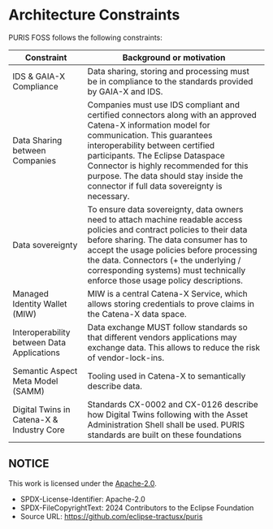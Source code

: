 # Architecture Constraints

PURIS FOSS follows the following constraints:

| Constraint                                 | Background or motivation                                                                                                                                                                                                                                                                                                                                 |
|--------------------------------------------|----------------------------------------------------------------------------------------------------------------------------------------------------------------------------------------------------------------------------------------------------------------------------------------------------------------------------------------------------------|
| IDS & GAIA-X Compliance                    | Data sharing, storing and processing must be in compliance to the standards provided by GAIA-X and IDS.                                                                                                                                                                                                                                                  |
| Data Sharing between Companies             | Companies must use IDS compliant and certified connectors along with an approved Catena-X information model for communication. This guarantees interoperability between certified participants. The Eclipse Dataspace Connector is highly recommended for this purpose. The data should stay inside the connector if full data sovereignty is necessary. |
| Data sovereignty                           | To ensure data sovereignty, data owners need to attach machine readable access policies and contract policies to their data before sharing. The data consumer has to accept the usage policies before processing the data. Connectors (+ the underlying / corresponding systems) must technically enforce those usage policy descriptions.               |
| Managed Identity Wallet (MIW)              | MIW is a central Catena-X Service, which allows storing credentials to prove claims in the Catena-X data space.                                                                                                                                                                                                                                          |
| Interoperability between Data Applications | Data exchange MUST follow standards so that different vendors applications may exchange data. This allows to reduce the risk of vendor-lock-ins.                                                                                                                                                                                                         |
| Semantic Aspect Meta Model (SAMM)          | Tooling used in Catena-X to semantically describe data.                                                                                                                                                                                                                                                                                                  |
| Digital Twins in Catena-X & Industry Core  | Standards CX-0002 and CX-0126 describe how Digital Twins following with the Asset Administration Shell shall be used. PURIS standards are built on these foundations                                                                                                                                                                                     |

## NOTICE

This work is licensed under the [Apache-2.0](https://www.apache.org/licenses/LICENSE-2.0).

- SPDX-License-Identifier: Apache-2.0
- SPDX-FileCopyrightText: 2024 Contributors to the Eclipse Foundation
- Source URL: https://github.com/eclipse-tractusx/puris
